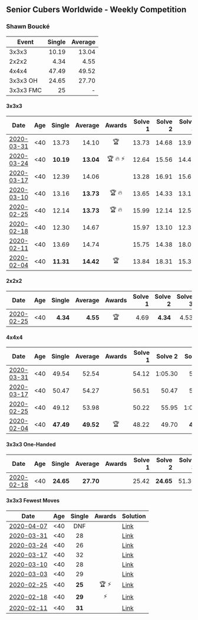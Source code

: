 ## Senior Cubers Worldwide - Weekly Competition
### Shawn Boucké

| Event | Single | Average |
| -- | --: | --: |
| 3x3x3 | 10.19 | 13.04 |
| 2x2x2 | 4.34 | 4.55 |
| 4x4x4 | 47.49 | 49.52 |
| 3x3x3 OH | 24.65 | 27.70 |
| 3x3x3 FMC | 25 | - |

#### 3x3x3

| Date | Age | Single | Average | Awards | Solve 1 | Solve 2 | Solve 3 | Solve 4 | Solve 5 | Video |
| :--: | :--: | --: | --: | :--: | --: | --: | --: | --: | --: | :-- |
| [2020-03-31](../3x3x3/2020-03-31.md) | <40 | 13.73 | 14.10 | 🏆 | 13.73 | 14.68 | 13.95 | 13.94 | 14.40 | [Link](https://www.facebook.com/events/207898257161923/permalink/210459220239160/) |
| [2020-03-24](../3x3x3/2020-03-24.md) | <40 | **10.19** | **13.04** | 🏆 🔥 ⚡ | 12.64 | 15.56 | 14.46 | 12.03 | **10.19** | [Link](https://www.facebook.com/events/524456301543611/permalink/525838088072099/) |
| [2020-03-17](../3x3x3/2020-03-17.md) | <40 | 12.39 | 14.06 |  | 13.28 | 16.91 | 15.63 | 12.39 | 13.28 | [Link](https://www.facebook.com/events/280686576235146/permalink/281699199467217/) |
| [2020-03-10](../3x3x3/2020-03-10.md) | <40 | 13.16 | **13.73** | 🏆 🔥 | 13.65 | 14.33 | 13.16 | 14.82 | 13.23 | [Link](https://www.facebook.com/events/164742401163863/permalink/164912484480188/) |
| [2020-02-25](../3x3x3/2020-02-25.md) | <40 | 12.14 | **13.73** | 🏆 🔥 | 15.99 | 12.14 | 12.51 | DNF | 12.68 | [Link](https://www.facebook.com/events/196320811461109/permalink/197027598057097/) |
| [2020-02-18](../3x3x3/2020-02-18.md) | <40 | 12.30 | 14.67 |  | 15.97 | 13.10 | 12.30 | 14.93 | 16.33 | [Link](https://www.facebook.com/events/2558750947697073/permalink/2559346840970817/) |
| [2020-02-11](../3x3x3/2020-02-11.md) | <40 | 13.69 | 14.74 |  | 15.75 | 14.38 | 18.07 | 14.10 | 13.69 | [Link](https://www.facebook.com/events/616423959107229/permalink/617279555688336/) |
| [2020-02-04](../3x3x3/2020-02-04.md) | <40 | **11.31** | **14.42** | 🏆 | 13.84 | 18.31 | 15.38 | 14.03 | **11.31** | [Link](https://www.facebook.com/ShawnBoucke/videos/3054435071234922/) |


#### 2x2x2

| Date | Age | Single | Average | Awards | Solve 1 | Solve 2 | Solve 3 | Solve 4 | Solve 5 | Video |
| :--: | :--: | --: | --: | :--: | --: | --: | --: | --: | --: | :-- |
| [2020-02-25](../2x2x2/2020-02-25.md) | <40 | **4.34** | **4.55** | 🏆 | 4.69 | **4.34** | 4.53 | 5.54 | 4.44 | [Link](https://www.facebook.com/events/2972213492840148/permalink/2975010722560425/) |


#### 4x4x4

| Date | Age | Single | Average | Awards | Solve 1 | Solve 2 | Solve 3 | Solve 4 | Solve 5 | Video |
| :--: | :--: | --: | --: | :--: | --: | --: | --: | --: | --: | :-- |
| [2020-03-31](../4x4x4/2020-03-31.md) | <40 | 49.54 | 52.54 |  | 54.12 | 1:05.30 | 53.07 | 49.54 | 50.42 | [Link](https://www.facebook.com/events/269276700734640/permalink/272043817124595/) |
| [2020-03-17](../4x4x4/2020-03-17.md) | <40 | 50.47 | 54.27 |  | 56.51 | 50.47 | 54.82 | 57.97 | 51.50 | [Link](https://www.facebook.com/events/211732526904866/permalink/212975690113883/) |
| [2020-02-25](../4x4x4/2020-02-25.md) | <40 | 49.12 | 53.98 |  | 50.22 | 55.95 | 1:07.95 | 55.77 | 49.12 | [Link](https://www.facebook.com/events/805797596592397/permalink/806727313166092/) |
| [2020-02-04](../4x4x4/2020-02-04.md) | <40 | **47.49** | **49.52** | 🏆 | 48.22 | 49.70 | **47.49** | 1:06.29 | 50.62 | [Link](https://www.facebook.com/groups/1604105099735401/permalink/2134991299980109/) |


#### 3x3x3 One-Handed

| Date | Age | Single | Average | Awards | Solve 1 | Solve 2 | Solve 3 | Solve 4 | Solve 5 | Video |
| :--: | :--: | --: | --: | :--: | --: | --: | --: | --: | --: | :-- |
| [2020-02-18](../oh/2020-02-18.md) | <40 | **24.65** | **27.70** |  | 25.42 | **24.65** | 51.36 | 29.41 | 28.28 | [Link](https://www.facebook.com/events/1618332754973681/permalink/1621909717949318/) |


#### 3x3x3 Fewest Moves

| Date | Age | Single | Awards | Solution |
| :--: | :--: | :--: | :--: | :-- |
| [2020-04-07](../fmc/2020-04-07.md) | <40 | DNF |  | [Link](https://www.facebook.com/events/253518435802861/permalink/254356069052431/) |
| [2020-03-31](../fmc/2020-03-31.md) | <40 | 28 |  | [Link](https://www.facebook.com/events/511598773063510/permalink/512363329653721/) |
| [2020-03-24](../fmc/2020-03-24.md) | <40 | 26 |  | [Link](https://www.facebook.com/events/500266387310754/permalink/501216437215749/) |
| [2020-03-17](../fmc/2020-03-17.md) | <40 | 32 |  | [Link](https://www.facebook.com/events/210706923625115/permalink/211886366840504/) |
| [2020-03-10](../fmc/2020-03-10.md) | <40 | 28 |  | [Link](https://www.facebook.com/events/640532176759268/permalink/640567056755780/) |
| [2020-03-03](../fmc/2020-03-03.md) | <40 | 29 |  | [Link](https://www.facebook.com/events/235909040903027/permalink/236098827550715/) |
| [2020-02-25](../fmc/2020-02-25.md) | <40 | **25** | 🏆 ⚡ | [Link](https://www.facebook.com/events/215751886207638/permalink/215957959520364/) |
| [2020-02-18](../fmc/2020-02-18.md) | <40 | **29** | ⚡ | [Link](https://www.facebook.com/groups/1604105099735401/permalink/2146673152145257/) |
| [2020-02-11](../fmc/2020-02-11.md) | <40 | **31** |  | [Link](https://www.facebook.com/groups/1604105099735401/permalink/2138923996253506/) |


<!-- Global site tag (gtag.js) - Google Analytics -->
<script async src="https://www.googletagmanager.com/gtag/js?id=UA-86348435-3"></script>
<script>window.dataLayer = window.dataLayer || []; function gtag() {dataLayer.push(arguments);} gtag('js', new Date()); gtag('config', 'UA-86348435-3');</script>
